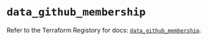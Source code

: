 # `data_github_membership`

Refer to the Terraform Registory for docs: [`data_github_membership`](https://registry.terraform.io/providers/integrations/github/5.29.0/docs/data-sources/membership).
